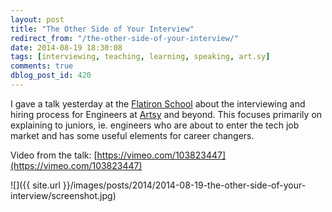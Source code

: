 ```yaml
---
layout: post
title: "The Other Side of Your Interview"
redirect_from: "/the-other-side-of-your-interview/"
date: 2014-08-19 18:30:08
tags: [interviewing, teaching, learning, speaking, art.sy]
comments: true
dblog_post_id: 420
---
```

I gave a talk yesterday at the [Flatiron School](http://flatironschool.com) about the interviewing and hiring process for Engineers at [Artsy](http://artsy.net) and beyond. This focuses primarily on explaining to juniors, ie. engineers who are about to enter the tech job market and has some useful elements for career changers.

Video from the talk: [https://vimeo.com/103823447](https://vimeo.com/103823447)

![]({{ site.url }}/images/posts/2014/2014-08-19-the-other-side-of-your-interview/screenshot.jpg)
